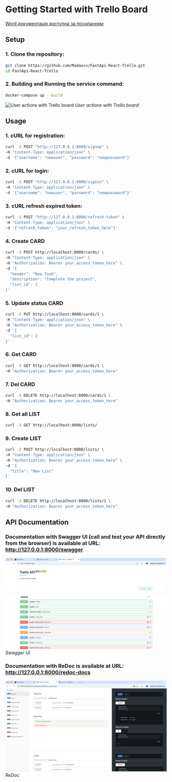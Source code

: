 # Getting Started with Trello Board

[Word документація доступна за посиланням](https://docs.google.com/document/d/1a4stKORyEc07yv0IUyrgbpMFK19zpEI08gOP5GjIVAY/edit?usp=sharing)
## Setup

### 1. Clone the repository:

```bash
git clone https://github.com/Madaocv/FastApi-React-Trello.git
cd FastApi-React-Trello
```
### 2. Building and Running the service command:

```bash
docker-compose up --build
```
![User actions with Trello board](img/RecordTrello_fast_x3.gif)
*User actions with Trello board*

## Usage

### 1. cURL for registration:
```bash
curl -X POST "http://127.0.0.1:8000/signup" \
-H "Content-Type: application/json" \
-d '{"username": "newuser", "password": "newpassword"}'
```
### 2. cURL for login:
```bash
curl -X POST "http://127.0.0.1:8000/signin" \
-H "Content-Type: application/json" \
-d '{"username": "newuser", "password": "newpassword"}'
```
### 3. cURL refresh expired token:
```bash
curl -X POST "http://127.0.0.1:8000/refresh-token" \
-H "Content-Type: application/json" \
-d '{"refresh_token": "your_refresh_token_here"}'
```
### 4. Create CARD
```bash
curl -X POST http://localhost:8000/cards/ \
-H "Content-Type: application/json" \
-H "Authorization: Bearer your_access_token_here" \
-d '{
  "header": "New Task",
  "description": "Complete the project",
  "list_id": 1
}'
```
### 5. Update status CARD
```bash
curl -X PUT http://localhost:8000/cards/1 \
-H "Content-Type: application/json" \
-H "Authorization: Bearer your_access_token_here" \
-d '{
  "list_id": 2
}'
```
### 6. Get CARD
```bash
curl -X GET http://localhost:8000/cards/1 \
-H "Authorization: Bearer your_access_token_here"
```
### 7. Del CARD
```bash
curl -X DELETE http://localhost:8000/cards/1 \
-H "Authorization: Bearer your_access_token_here"
```
### 8. Get all LIST
```bash
curl -X GET http://localhost:8000/lists/
```
### 9. Create LIST
```bash
curl -X POST http://localhost:8000/lists/ \
-H "Content-Type: application/json" \
-H "Authorization: Bearer your_access_token_here" \
-d '{
  "title": "New List"
}'
```
### 10. Del LIST
```bash
curl -X DELETE http://localhost:8000/lists/1 \
-H "Authorization: Bearer your_access_token_here"
```
## API Documentation

### Documentation with Swagger UI (call and test your API directly from the browser) is available at URL: http://127.0.0.1:8000/swagger
![Swagger UI](img/swagger.png)
*Swagger UI*
### Documentation with ReDoc is available at URL: http://127.0.0.1:8000/redoc-docs
![ReDoc](img/redoc.png)
*ReDoc*